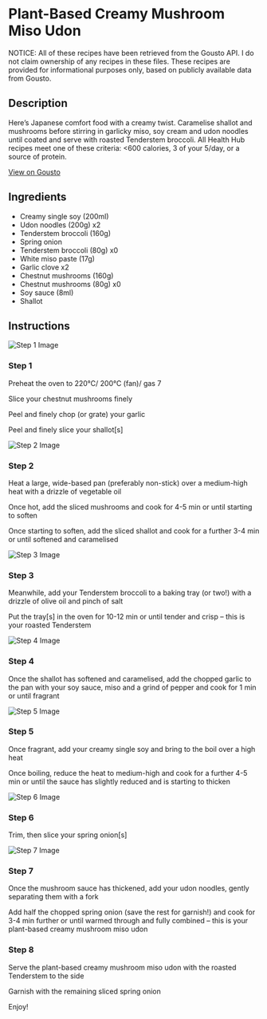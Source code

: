 # Plant-Based Creamy Mushroom Miso Udon

NOTICE: All of these recipes have been retrieved from the Gousto API. I do not claim ownership of any recipes in these files. These recipes are provided for informational purposes only, based on publicly available data from Gousto.

## Description

Here’s Japanese comfort food with a creamy twist. Caramelise shallot and mushrooms before stirring in garlicky miso, soy cream and udon noodles until coated and serve with roasted Tenderstem broccoli. All Health Hub recipes meet one of these criteria: <600 calories, 3 of your 5/day, or a source of protein.

[View on Gousto](https://www.gousto.co.uk/recipes/cookbook/plant-based-creamy-mushroom-miso-udon)

## Ingredients

- Creamy single soy (200ml)
- Udon noodles (200g) x2
- Tenderstem broccoli (160g)
- Spring onion
- Tenderstem broccoli (80g) x0
- White miso paste (17g)
- Garlic clove x2
- Chestnut mushrooms (160g)
- Chestnut mushrooms (80g) x0
- Soy sauce (8ml)
- Shallot

## Instructions

![Step 1 Image](https://production-media.gousto.co.uk/cms/recipe-step-image/Step-1-1679398334378-x200.jpg)

### Step 1

Preheat the oven to 220°C/ 200°C (fan)/ gas 7

Slice your chestnut mushrooms finely

Peel and finely chop (or grate) your garlic

Peel and finely slice your shallot[s]

![Step 2 Image](https://production-media.gousto.co.uk/cms/recipe-step-image/Step-2-1679398341125-x200.jpg)

### Step 2

Heat a large, wide-based pan (preferably non-stick) over a medium-high heat with a drizzle of vegetable oil

Once hot, add the sliced mushrooms and cook for 4-5 min or until starting to soften

Once starting to soften, add the sliced shallot and cook for a further 3-4 min or until softened and caramelised

![Step 3 Image](https://production-media.gousto.co.uk/cms/recipe-step-image/Step-3-1679398348414-x200.jpg)

### Step 3

Meanwhile, add your Tenderstem broccoli to a baking tray (or two!) with a drizzle of olive oil and pinch of salt

Put the tray[s] in the oven for 10-12 min or until tender and crisp – this is your roasted Tenderstem

![Step 4 Image](https://production-media.gousto.co.uk/cms/recipe-step-image/Step-4-1679398354088-x200.jpg)

### Step 4

Once the shallot has softened and caramelised, add the chopped garlic to the pan with your soy sauce, miso and a grind of pepper and cook for 1 min or until fragrant

![Step 5 Image](https://production-media.gousto.co.uk/cms/recipe-step-image/Step-5-1679398360705-x200.jpg)

### Step 5

Once fragrant, add your creamy single soy and bring to the boil over a high heat

Once boiling, reduce the heat to medium-high and cook for a further 4-5 min or until the sauce has slightly reduced and is starting to thicken

![Step 6 Image](https://production-media.gousto.co.uk/cms/recipe-step-image/Step-6-1695993648084-x200.jpg)

### Step 6

Trim, then slice your spring onion[s]

![Step 7 Image](https://production-media.gousto.co.uk/cms/recipe-step-image/Step-7-1679398376018-x200.jpg)

### Step 7

Once the mushroom sauce has thickened, add your udon noodles, gently separating them with a fork

Add half the chopped spring onion (save the rest for garnish!) and cook for 3-4 min further or until warmed through and fully combined – this is your plant-based creamy mushroom miso udon

### Step 8

Serve the plant-based creamy mushroom miso udon with the roasted Tenderstem to the side

Garnish with the remaining sliced spring onion

Enjoy!

